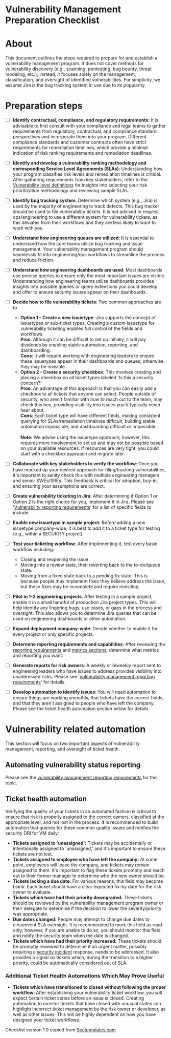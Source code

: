 # Vulnerability Management Preparation Checklist


# About
This document outlines the steps required to prepare for and establish a vulnerability management program. It does not cover methods for vulnerability discovery (e.g., scanning, pentesting, bug bounty, threat modeling, etc.); instead, it focuses solely on the management, classification, and oversight of identified vulnerabilities. For simplicity, we assume Jira is the bug tracking system in use due to its popularity.


# Preparation steps
- [ ] <b>Identify contractual, compliance, and regulatory requirements:</b>  It is advisable to first consult with your compliance and legal teams to gather requirements from regulatory, contractual, and compliance standard perspectives and incorporate them into your program. Different compliance standards and customer contracts often have strict requirements for remediation timelines, which provide a minimal indication of risk ranking requirements and remediation deadlines.
- [ ] <b>Identify and develop a vulnerability ranking methodology and corresponding Service Level Agreements (SLAs)</b>:  Understanding how your program classifies risk levels and remediation timelines is critical. After gathering requirements from key stakeholders, refer to the <a href="./Vulnerability_management_definitions.md">Vulnerability level definitions</a> for insights into selecting your risk prioritization methodology and reviewing sample SLAs.
- [ ] <b>Identify bug tracking system</b>: Determine which system (e.g., Jira) is used by the majority of engineering to track defects. This bug tracker should be used to file vulnerability tickets. It is not advised to request ops/engineering to use a different system for vulnerability tickets, as this deviates from their workflows and they are less likely to want to work with you.<br>
- [ ] <b>Understand how engineering queues are utilized</b>:  It is essential to understand how the core teams utilize bug tracking and issue management. Your vulnerability management program should seamlessly fit into engineering/ops workflows to streamline the process and reduce friction. <br>
- [ ] <b>Understand how engineering dashboards are used</b>: Most dashboards use precise queries to ensure only the most important issues are visible. Understanding how engineering teams utilize dashboards provides insights into possible queries or query extensions you could develop and offer to ensure security issues appear on their dashboards.<br>
- [ ] <b>Decide how to file vulnerability tickets</b>: Two common approaches are to
     * <b>Option 1 - Create a new issuetype</b>:  Jira supports the concept of issuetypes or sub-ticket types. Creating a custom issuetype for vulnerability ticketing enables full control of the fields and workflows.<br>
<b>Pros</b>: Although it can be difficult to set up initially, it will pay dividends by enabling stable automation, reporting, and dashboarding.<br>
   <b>Cons</b>: It will require working with engineering leaders to ensure these issuetypes appear in their dashboards and queues; otherwise, they may be invisible.<br>
     * <b>Option 2 - Create a security checkbox:</b> This involves creating and placing a checkbox on all ticket types labeled 'Is this a security concern?'<br>
      <b>Pros</b>: An advantage of this approach is that you can easily add a checkbox to all tickets that anyone can select. People outside of security, who aren't familiar with how to reach out to the team, may check this box, providing visibility into issues you'd typically never hear about. <br>
      <b>Cons</b>: Each ticket type will have different fields, making consistent querying for SLAs/remediation timelines difficult, building stable automation impossible, and dashboarding difficult or impossible.  <bR>
       <br>
       <b>Note:</b> We advise using the issuetype approach; however, this requires more involvement to set up and may not be possible based on your available resources. If resources are very tight, you could start with a checkbox approach and migrate later.
- [ ] <b>Collaborate with key stakeholders to verify the workflow</b>: Once you have mocked up your desired approach for filing/tracking vulnerabilities, it's important to sanity check this with multiple engineering managers and senior SWEs/SREs. This feedback is critical for adoption, buy-in, and ensuring your assumptions are correct.<br>
- [ ] <b>Create vulnerability ticketing in Jira</b>: After determining if Option 1 or Option 2 is the right choice for you, implement it in Jira. Please see '<a href="./Vulnerability_reporting_requirements.md">Vulnerability reporting requirements</A>' for a list of specific fields to include. 
- [ ] <b>Enable new issuetype in sample project:</b> Before adding a new issuetype company-wide, it is best to add it to a ticket type for testing (e.g., within a SECURITY project).
- [ ] <b>Test your ticketing workflow</b>: After implementing it, test every basic workflow including: <br>
    * Closing and reopening the issue.
    * Moving into a review state, then reverting back to the to-do/queue state.
    * Moving from a fixed state back to a pending fix state. This is because people may implement fixes they believe address the issue, but these fixes may be incomplete and require revisiting.
- [ ] <b>Pilot in 1-2 engineering projects</b>: After testing in a sample project, enable it in a small handful of production Jira project types. This will help identify any lingering bugs, use cases, or gaps in the process and oversight. This also allows you to determine Jira queries that can be used on engineering dashboards or other automation. 
- [ ] <b>Expand deployment company-wide</b>: Decide whether to enable it for every project or only specific projects.
- [ ] <b>Determine reporting requirements and capabilities</b>: After reviewing the <a href="./Vulnerability_reporting_requirements.md">reporting requirements</a> and <a href="./Vulnerability_management_metrics.md">metrics sections</a>, determine what metrics and reporting you want.
- [ ] <b>Generate reports for risk owners</b>: A weekly or biweekly report sent to engineering leaders who have issues to address provides visibility into unaddressed risks. Please see '<a href="./Vulnerability_reporting_requirements.md">vulnerability management reporting requirements</a>' for details.
- [ ] <b>Develop automation to identify issues</b>: You will need automation to ensure things are working smoothly, that tickets have the correct fields, and that they aren't assigned to people who have left the company. Please see the ticket health automation section below for details.


# Vulnerability related automation
This section will focus on two important aspects of vulnerability management, reporting, and oversight of ticket health.  

## Automating vulnerability status reporting
Please see the <a href="./Vulnerability_reporting_requirements.md">vulnerability management reporting requirements</a> for this topic. 

## Ticket health automation
Verifying the quality of your tickets in an automated fashion is critical to ensure that risk is properly assigned to the correct owners, classified at the appropriate level, and not lost in the process. It is recommended to build automation that queries for these common quality issues and notifies the security DRI for VM daily:
* <b>Tickets assigned to 'unassigned':</b> Tickets may be accidentally or intentionally assigned to 'unassigned,' and it's important to ensure these tickets are not lost.<br>
* <b>Tickets assigned to employee who have left the company:</b>  At some point, employees will leave the company, and tickets may remain assigned to them. It's important to flag these tickets promptly and reach out to their former manager to determine who the new owner should be. <br>
* <b>Tickets lacking a due date:</b> For various reasons, this field may become blank. Each ticket should have a clear expected fix-by date for the risk owner to evaluate.<br>
* <b>Tickets which have had their priority downgraded:</b> These tickets should be reviewed by the vulnerability management program owner or their delegate to determine if the decision to lower the severity/priority was appropriate. <br>
* <b>Due dates changed:</b> People may attempt to change due dates to circumvent SLA oversight. It is recommended to mark this field as read-only; however, if you are unable to do so, you should monitor this field and notify the security team when the date is changed.<br>
* <b>Tickets which have had their priority increased:</b> These tickets should be promptly reviewed to determine if an urgent matter, possibly requiring a <a href="https://www.sectemplates.com/incident-response/">security incident</a> response, needs to be addressed. It also provides a signal on tickets which, during the transition to a higher priority, could be automatically considered out of SLA.

### Additional Ticket Health Automations Which May Prove Useful
* <b>Tickets which have transitioned to closed without following the proper workflow: </b> After establishing your vulnerability ticket workflow, you will expect certain ticket states before an issue is closed. Creating automation to monitor tickets that have closed with unusual states can highlight incorrect ticket management by the risk owner or developer, as well as other issues. This will be highly dependent on how you have designed your ticket workflows.
          
Checklist version 1.0 copied from [Sectemplates.com](https://www.sectemplates.com)
